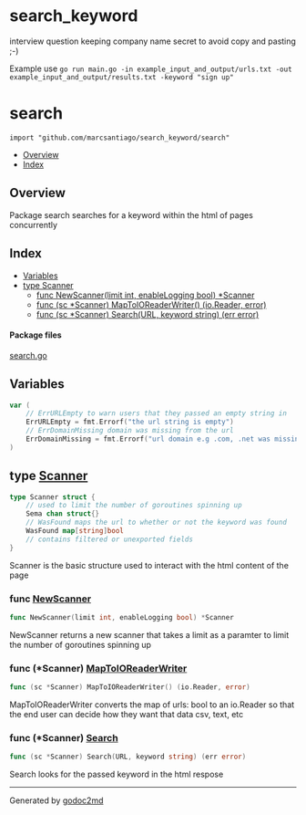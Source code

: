 # search_keyword
interview question keeping company name secret to avoid copy and pasting ;-)

Example use
`go run main.go -in example_input_and_output/urls.txt -out example_input_and_output/results.txt -keyword "sign up"`

# search
`import "github.com/marcsantiago/search_keyword/search"`

* [Overview](#pkg-overview)
* [Index](#pkg-index)

## <a name="pkg-overview">Overview</a>
Package search searches for a keyword within the html of pages concurrently




## <a name="pkg-index">Index</a>
* [Variables](#pkg-variables)
* [type Scanner](#Scanner)
  * [func NewScanner(limit int, enableLogging bool) *Scanner](#NewScanner)
  * [func (sc *Scanner) MapToIOReaderWriter() (io.Reader, error)](#Scanner.MapToIOReaderWriter)
  * [func (sc *Scanner) Search(URL, keyword string) (err error)](#Scanner.Search)


#### <a name="pkg-files">Package files</a>
[search.go](/src/github.com/marcsantiago/search_keyword/search/search.go) 



## <a name="pkg-variables">Variables</a>
``` go
var (
    // ErrURLEmpty to warn users that they passed an empty string in
    ErrURLEmpty = fmt.Errorf("the url string is empty")
    // ErrDomainMissing domain was missing from the url
    ErrDomainMissing = fmt.Errorf("url domain e.g .com, .net was missing")
)
```



## <a name="Scanner">type</a> [Scanner](/src/target/search.go?s=1210:1573#L43)
``` go
type Scanner struct {
    // used to limit the number of goroutines spinning up
    Sema chan struct{}
    // WasFound maps the url to whether or not the keyword was found
    WasFound map[string]bool
    // contains filtered or unexported fields
}
```
Scanner is the basic structure used to interact with the html content of the page







### <a name="NewScanner">func</a> [NewScanner](/src/target/search.go?s=2228:2283#L90)
``` go
func NewScanner(limit int, enableLogging bool) *Scanner
```
NewScanner returns a new scanner that takes a limit as a paramter to limit the number of goroutines spinning up





### <a name="Scanner.MapToIOReaderWriter">func</a> (\*Scanner) [MapToIOReaderWriter](/src/target/search.go?s=3931:3990#L163)
``` go
func (sc *Scanner) MapToIOReaderWriter() (io.Reader, error)
```
MapToIOReaderWriter converts the map of urls: bool to an io.Reader so that the end user can decide how they want that data
csv, text, etc




### <a name="Scanner.Search">func</a> (\*Scanner) [Search](/src/target/search.go?s=2509:2567#L100)
``` go
func (sc *Scanner) Search(URL, keyword string) (err error)
```
Search looks for the passed keyword in the html respose








- - -
Generated by [godoc2md](http://godoc.org/github.com/davecheney/godoc2md)
